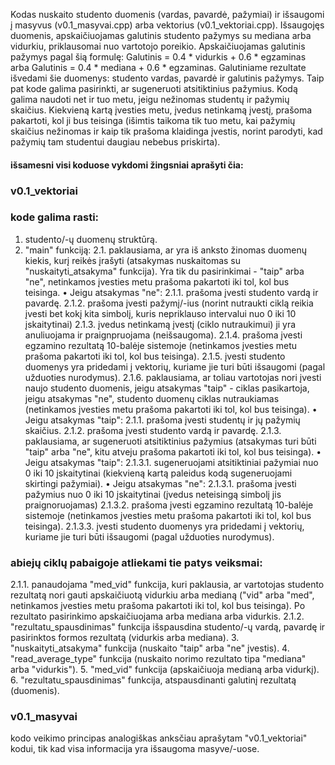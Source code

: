Kodas nuskaito studento duomenis (vardas, pavardė, pažymiai) ir išsaugomi į masyvus (v0.1_masyvai.cpp) arba vektorius (v0.1_vektoriai.cpp). Išsaugojęs duomenis, apskaičiuojamas galutinis studento pažymys su mediana arba vidurkiu, priklausomai nuo vartotojo poreikio. Apskaičiuojamas galutinis pažymys pagal šią formulę: Galutinis = 0.4 * vidurkis + 0.6 * egzaminas arba Galutinis = 0.4 * mediana + 0.6 * egzaminas. Galutiniame rezultate išvedami šie duomenys: studento vardas, pavardė ir galutinis pažymys. Taip pat kode galima pasirinkti, ar sugeneruoti atsitiktinius pažymius. Kodą galima naudoti net ir tuo metu, jeigu nežinomas studentų ir pažymių skaičius. Kiekvieną kartą įvesties metu, įvedus netinkamą įvestį, prašoma pakartoti, kol ji bus teisinga (išimtis taikoma tik tuo metu, kai pažymių skaičius nežinomas ir kaip tik prašoma klaidinga įvestis, norint parodyti, kad pažymių tam studentui daugiau nebebus priskirta).

#### išsamesni visi koduose vykdomi žingsniai aprašyti čia:

### v0.1_vektoriai

### kode galima rasti:
1. studento/-ų duomenų struktūrą.
2. "main" funkciją:
  2.1. paklausiama, ar yra iš anksto žinomas duomenų kiekis, kurį reikės įrašyti (atsakymas nuskaitomas su "nuskaityti_atsakyma" funkcija). Yra tik du pasirinkimai - "taip" arba "ne", netinkamos įvesties metu prašoma pakartoti iki tol, kol bus teisinga.
  • Jeigu atsakymas "ne":
  2.1.1. prašoma įvesti studento vardą ir pavardę.
  2.1.2. prašoma įvesti pažymį/-ius (norint nutraukti ciklą reikia įvesti bet kokį kita simbolį, kuris nepriklauso intervalui nuo 0 iki 10 įskaitytinai)
  2.1.3. įvedus netinkamą įvestį (ciklo nutraukimui) ji yra anuliuojama ir praignpruojama (neišsaugoma).
  2.1.4. prašoma įvesti egzamino rezultatą 10-balėje sistemoje (netinkamos įvesties metu prašoma pakartoti iki tol, kol bus teisinga).
  2.1.5. įvesti studento duomenys yra pridedami į vektorių, kuriame jie turi būti išsaugomi (pagal užduoties nurodymus).
  2.1.6. paklausiama, ar toliau vartotojas nori įvesti naujo studento duomenis, jeigu atsakymas "taip" - ciklas pasikartoja, jeigu atsakymas "ne", studento duomenų ciklas nutraukiamas (netinkamos įvesties metu prašoma pakartoti iki tol, kol bus teisinga).
  • Jeigu atsakymas "taip":
  2.1.1. prašoma įvesti studentų ir jų pažymių skaičius.
  2.1.2. prašoma įvesti studento vardą ir pavardę.
  2.1.3. paklausiama, ar sugeneruoti atsitiktinius pažymius (atsakymas turi būti "taip" arba "ne", kitu atveju prašoma pakartoti iki tol, kol bus teisinga).
    • Jeigu atsakymas "taip":
    2.1.3.1. sugeneruojami atsitiktiniai pažymiai nuo 0 iki 10 įskaitytinai (kiekvieną kartą paleidus kodą sugeneruojami skirtingi pažymiai).
    • Jeigu atsakymas "ne":
    2.1.3.1. prašoma įvesti pažymius nuo 0 iki 10 įskaitytinai (įvedus neteisingą simbolį jis praignoruojamas)
    2.1.3.2. prašoma įvesti egzamino rezultatą 10-balėje sistemoje (netinkamos įvesties metu prašoma pakartoti iki tol, kol bus teisinga).
    2.1.3.3. įvesti studento duomenys yra pridedami į vektorių, kuriame jie turi būti išsaugomi (pagal užduoties nurodymus).
  
###  abiejų ciklų pabaigoje atliekami tie patys veiksmai:
  2.1.1. panaudojama "med_vid" funkcija, kuri paklausia, ar vartotojas studento rezultatą nori gauti apskaičiuotą vidurkiu arba medianą ("vid" arba "med", netinkamos įvesties metu prašoma pakartoti iki tol, kol bus teisinga). Po rezultato pasirinkimo apskaičiuojama arba mediana arba vidurkis.
  2.1.2. "rezultatu_spausdinimas" funkcija išspausdina studento/-ų vardą, pavardę ir pasirinktos formos rezultatą (vidurkis arba mediana).
3. "nuskaityti_atsakyma" funkcija (nuskaito "taip" arba "ne" įvestis).
4. "read_average_type" funkcija (nuskaito norimo rezultato tipa "mediana" arba "vidurkis").
5. "med_vid" funkcija (apskaičiuoja medianą arba vidurkį).
6. "rezultatu_spausdinimas" funkcija, atspausdinanti galutinį rezultatą (duomenis).

### v0.1_masyvai

kodo veikimo principas analogiškas anksčiau aprašytam "v0.1_vektoriai" kodui, tik kad visa informacija yra išsaugoma masyve/-uose.
